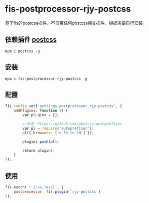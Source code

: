 # fis-postprocessor-rjy-postcss
基于fis的postcss插件，不自带任何postcss相关插件，根据需要自行安装。

## 依赖插件 [postcss](https://github.com/postcss/postcss)
`npm i postcss -g`

## 安装
`npm i fis-postprocessor-rjy-postcss -g`

## 配置
```js
fis.config.set('settings.postprocessor.rjy-postcss', {
    addPlugins: function () {
        var plugins = [];

        //参考：https://github.com/postcss/autoprefixer
        var pl = require('autoprefixer');
        pl({ browsers: ['> 3% in CN'] });

        plugins.push(pl);

        return plugins;
    }
});
```
## 使用
````js
fis.match('*.{css,less}', {
    postprocessor: fis.plugin('rjy-postcss')
});
````
